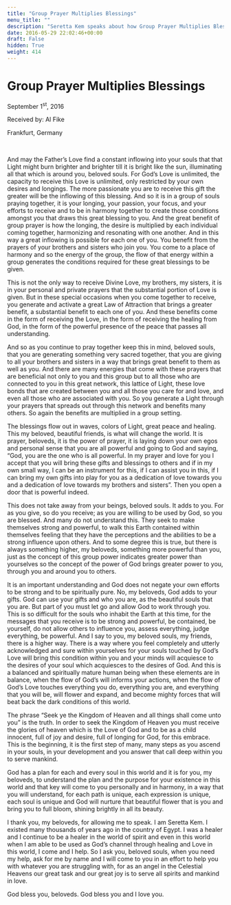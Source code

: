 ```yaml
---
title: "Group Prayer Multiplies Blessings"
menu_title: ""
description: "Seretta Kem speaks about how Group Prayer Multiplies Blessings"
date: 2016-05-29 22:02:46+00:00
draft: False
hidden: True
weight: 414
---
```

# Group Prayer Multiplies Blessings

September 1<sup>st</sup>, 2016

Received by: Al Fike

Frankfurt, Germany

 

And may the Father’s Love find a constant inflowing into your souls that that Light might burn brighter and brighter till it is bright like the sun, illuminating all that which is around you, beloved souls. For God’s Love is unlimited, the capacity to receive this Love is unlimited, only restricted by your own desires and longings. The more passionate you are to receive this gift the greater will be the inflowing of this blessing. And so it is in a group of souls praying together, it is your longing, your passion, your focus, and your efforts to receive and to be in harmony together to create those conditions amongst you that draws this great blessing to you. And the great benefit of group prayer is how the longing, the desire is multiplied by each individual coming together, harmonizing and resonating with one another. And in this way a great inflowing is possible for each one of you. You benefit from the prayers of your brothers and sisters who join you. You come to a place of harmony and so the energy of the group, the flow of that energy within a group generates the conditions required for these great blessings to be given. 

This is not the only way to receive Divine Love, my brothers, my sisters, it is in your personal and private prayers that the substantial portion of Love is given. But in these special occasions when you come together to receive, you generate and activate a great Law of Attraction that brings a greater benefit, a substantial benefit to each one of you. And these benefits come in the form of receiving the Love, in the form of receiving the healing from God, in the form of the powerful presence of the peace that passes all understanding. 

And so as you continue to pray together keep this in mind, beloved souls, that you are generating something very sacred together, that you are giving to all your brothers and sisters in a way that brings great benefit to them as well as you. And there are many energies that come with these prayers that are beneficial not only to you and this group but to all those who are connected to you in this great network, this lattice of Light, these love bonds that are created between you and all those you care for and love, and even all those who are associated with you. So you generate a Light through your prayers that spreads out through this network and benefits many others. So again the benefits are multiplied in a group setting. 

The blessings flow out in waves, colors of Light, great peace and healing. This my beloved, beautiful friends, is what will change the world. It is prayer, beloveds, it is the power of prayer, it is laying down your own egos and personal sense that you are all powerful and going to God and saying, “God, you are the one who is all powerful. In my prayer and love for you I accept that you will bring these gifts and blessings to others and if in my own small way, I can be an instrument for this, if I can assist you in this, if I can bring my own gifts into play for you as a dedication of love towards you and a dedication of love towards my brothers and sisters”. Then you open a door that is powerful indeed. 

This does not take away from your beings, beloved souls. It adds to you. For as you give, so do you receive; as you are willing to be used by God, so you are blessed. And many do not understand this. They seek to make themselves strong and powerful, to walk this Earth contained within themselves feeling that they have the perceptions and the abilities to be a strong influence upon others. And to some degree this is true, but there is always something higher, my beloveds, something more powerful than you, just as the concept of this group power indicates greater power than yourselves so the concept of the power of God brings greater power to you, through you and around you to others. 

It is an important understanding and God does not negate your own efforts to be strong and to be spiritually pure. No, my beloveds, God adds to your gifts. God can use your gifts and who you are, as the beautiful souls that you are. But part of you must let go and allow God to work through you. This is so difficult for the souls who inhabit the Earth at this time, for the messages that you receive is to be strong and powerful, be contained, be yourself, do not allow others to influence you, assess everything, judge everything, be powerful. And I say to you, my beloved souls, my friends, there is a higher way. There is a way where you feel completely and utterly acknowledged and sure within yourselves for your souls touched by God’s Love will bring this condition within you and your minds will acquiesce to the desires of your soul which acquiesces to the desires of God. And this is a balanced and spiritually mature human being when these elements are in balance, when the flow of God’s will informs your actions, when the flow of God’s Love touches everything you do, everything you are, and everything that you will be, will flower and expand, and become mighty forces that will beat back the dark conditions of this world. 

The phrase “Seek ye the Kingdom of Heaven and all things shall come unto you” is the truth. In order to seek the Kingdom of Heaven you must receive the glories of heaven which is the Love of God and to be as a child innocent, full of joy and desire, full of longing for God, for this embrace. This is the beginning, it is the first step of many, many steps as you ascend in your souls, in your development and you answer that call deep within you to serve mankind. 

God has a plan for each and every soul in this world and it is for you, my beloveds, to understand the plan and the purpose for your existence in this world and that key will come to you personally and in harmony, in a way that you will understand, for each path is unique, each expression is unique, each soul is unique and God will nurture that beautiful flower that is you and bring you to full bloom, shining brightly in all its beauty. 

I thank you, my beloveds, for allowing me to speak. I am Seretta Kem. I existed many thousands of years ago in the country of Egypt. I was a healer and I continue to be a healer in the world of spirit and even in this world when I am able to be used as God’s channel through healing and Love in this world, I come and I help. So I ask you, beloved souls, when you need my help, ask for me by name and I will come to you in an effort to help you with whatever you are struggling with, for as an angel in the Celestial Heavens our great task and our great joy is to serve all spirits and mankind in love. 

God bless you, beloveds. God bless you and I love you. 

